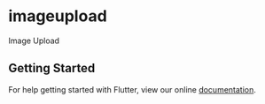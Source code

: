 # imageupload

Image Upload 

## Getting Started

For help getting started with Flutter, view our online
[documentation](https://flutter.io/).
